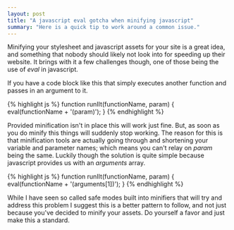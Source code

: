 ```yaml
---
layout: post
title: "A javascript eval gotcha when minifying javascript"
summary: "Here is a quick tip to work around a common issue."
---
```


Minifying your stylesheet and javascript assets for your site is a great idea, and something that nobody should likely not look into for speeding up their website. It brings with it a few challenges though, one of those being the use of *eval* in javascript.

If you have a code block like this that simply executes another function and passes in an argument to it.

{% highlight js %}
function runIIt(functionName, param) {
	eval(functionName + '(param)');
}
{% endhighlight %}

Provided minification isn't in place this will work just fine. But, as soon as you do minify this things will suddenly stop working. The reason for this is that minification tools are actually going through and shortening your variable and parameter names; which means you can't relay on *param* being the same. Luckily though the solution is quite simple because javascript provides us with an *arguments* array. 

{% highlight js %}
function runIIt(functionName, param) {
	eval(functionName + '(arguments[1])');
}
{% endhighlight %}

While I have seen so called safe modes built into minifiers that will try and address this problem I suggest this is a better pattern to follow, and not just because you've decided to minify your assets. Do yourself a favor and just make this a standard.